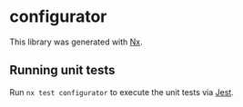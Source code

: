# configurator

This library was generated with [Nx](https://nx.dev).

## Running unit tests

Run `nx test configurator` to execute the unit tests via [Jest](https://jestjs.io).
